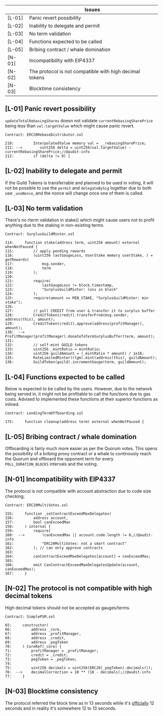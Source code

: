 |        | Issues                                                                                                                                      |
| ------ | ------------------------------------------------------------------------------------------------------------------------------------------- |
| [L-01] | Panic revert possibility |
| [L-02] | Inability to delegate and permit                                                      |
| [L-03] | No term validation                                                                                     |
| [L-04] | Functions expected to be called                                                                       |
| [L-05] | Bribing contract / whale domination                               |
| [N-01] | Incompatibility with EIP4337                                                          |
| [N-02] | The protocol is not compatible with high decimal tokens                                                                             |
| [N-03] | Blocktime consistency                           |



## [L-01] Panic revert possibility

`updateTotalRebasingShares` doesn not validate `currentRebasingSharePrice` being less than `val.targetValue` which might cause panic revert.
```solidity
Contract: ERC20RebaseDistributor.sol

210:         InterpolatedValue memory val = __rebasingSharePrice;
211: -->        uint256 delta = uint256(val.targetValue) - currentRebasingSharePrice;//@audit-info
212:         if (delta != 0) {
```
## [L-02] Inability to delegate and permit 
If the Guild Tokens is transferrable and planned to be used in voting, it will not be possible to use the `permit` and `delegateBySig` together due to both use `_useNonce`, and the nonce will change once one of them is called.

## [L-03] No term validation
There's no rterm validation in stake() which might cause users not to profit anything due to the staking in non-existing terms.

```solidity
Contract: SurplusGuildMinter.sol

114:     function stake(address term, uint256 amount) external whenNotPaused {
115:         // apply pending rewards
116:         (uint256 lastGaugeLoss, UserStake memory userStake, ) = getRewards(
117:             msg.sender,
118:             term
119:         );
120: 
121:         require(
122:             lastGaugeLoss != block.timestamp,
123:             "SurplusGuildMinter: loss in block"
124:         );
125:         require(amount >= MIN_STAKE, "SurplusGuildMinter: min stake");
126: 
127:         // pull CREDIT from user & transfer it to surplus buffer
128:         CreditToken(credit).transferFrom(msg.sender, address(this), amount);
129:         CreditToken(credit).approve(address(profitManager), amount);
130:  -->    ProfitManager(profitManager).donateToTermSurplusBuffer(term, amount);
131: 
132:         // self-mint GUILD tokens
133:         uint256 _mintRatio = mintRatio;
134:         uint256 guildAmount = (_mintRatio * amount) / 1e18;
135:         RateLimitedMinter(rlgm).mint(address(this), guildAmount);
136:         GuildToken(guild).incrementGauge(term, guildAmount);
```
## [L-04] Functions expected to be called
Below is expected to be called by the users. However, due to the network being served in, it might not be profitable to call the functions due to gas costs. Advised to implemented these functions at their superior functions as inlined.

```solidity
Contract: LendingTermOffboarding.sol

175:     function cleanup(address term) external whenNotPaused {
```

## [L-05] Bribing contract / whale domination
Offboarding is fairly much more easier as per the Quorum votes.
This opens the possibility of a bribing proxy contract or a whale to continously reach the Quorum and offboard the opponent term for every `POLL_DURATION_BLOCKS` intervals and the voting.





## [N-01] Incompatibility with EIP4337
The protocol is not compatible with account abstraction due to code size checking;

```solidity
Contract: ERC20MultiVotes.sol

155:     function _setContractExceedMaxDelegates(
156:         address account,
157:         bool canExceedMax
158:     ) internal {
159:         require(
160:  -->        !canExceedMax || account.code.length != 0,//@audit-info
161:             "ERC20MultiVotes: not a smart contract"
162:         ); // can only approve contracts
163: 
164:         canContractExceedMaxDelegates[account] = canExceedMax;
165: 
166:         emit CanContractExceedMaxDelegatesUpdate(account, canExceedMax);
167:     }
```

## [N-02] The protocol is not compatible with high decimal tokens
High decimal tokens should not be accepted as gauges/terms.
```solidity
Contract: SimplePSM.sol

65:     constructor(
66:         address _core,
67:         address _profitManager,
68:         address _credit,
69:         address _pegToken
70:     ) CoreRef(_core) {
71:         profitManager = _profitManager;
72:         credit = _credit;
73:         pegToken = _pegToken;
74: 
75:         uint256 decimals = uint256(ERC20(_pegToken).decimals());
76:  -->    decimalCorrection = 10 ** (18 - decimals);//@audit-info
77:     }
```
## [N-03] Blocktime consistency
The protocol referred the block time as in 13 seconds while it's [officially](https://ethereum.org/en/developers/docs/blocks/#block-time) 12 seconds and in reality it's somewhere 12 to 13 seconds.
